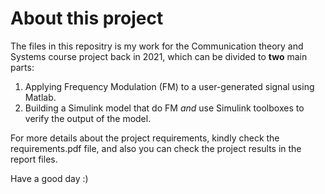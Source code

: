 # About this project

The files in this repositry is my work for the Communication theory and Systems course project back in 2021, which can be divided to **two** main parts:
1. Applying  Frequency Modulation (FM) to a user-generated signal using Matlab.
2. Building a Simulink model that do FM *and* use Simulink toolboxes to verify the output of the model.

For more details about the project requirements, kindly check the requirements.pdf file, and also you can check the project results in the report files.

Have a good day :)




